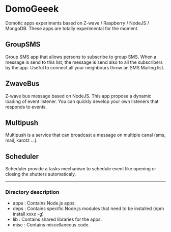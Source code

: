 DomoGeeek
=========

Domotic apps experiments based on Z-wave / Raspberry / NodeJS / MongoDB.
These apps are totally experimental for the moment.

## GroupSMS
Group SMS app that allows persons to subscribe to group SMS. 
When a message is send to this list, the message is send also to all the subscribers by the app.
Useful to connect all your neighbours throw an SMS Mailing list.

## ZwaveBus
Z-wave bus message based on NodeJS. This app propose a dynamic loading of event listener. 
You can quickly develop your own listeners that responds to events.

## Multipush
Multipush is a service that can broadcast a message on multiple canal (sms, mail, karotz ...).

## Scheduler
Scheduler provide a tasks mechanism to schedule event like opening or closing the shutters automaticaly.

----
### Directory description

* apps : Contains Node.js apps.
* deps : Contains specific Node.js modules that need to be installed (npm install xxxx -g)
* lib  : Contains shared libraries for the apps.
* misc : Contains miscellaneous code.